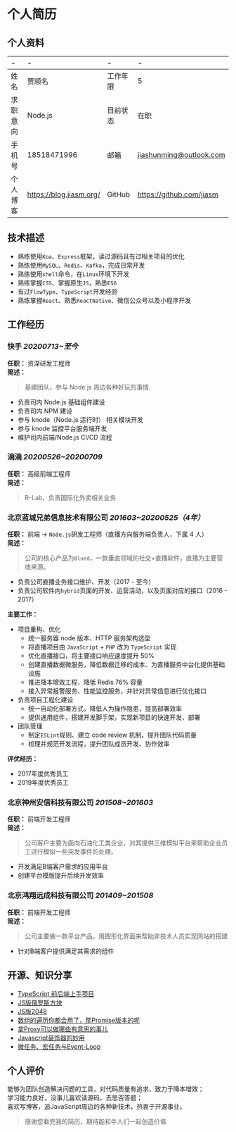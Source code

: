# 个人简历

## 个人资料

-|-|-|-
:--|:--|:--|:--
姓名|贾顺名|工作年限|5
求职意向|Node.js|目前状态|在职
手机号|18518471996|邮箱|jiashunming@outlook.com
个人博客|https://blog.jiasm.org/|GitHub|https://github.com/jiasm 

## 技术描述

- 熟练使用`Koa`、`Express`框架，读过源码且有过相关项目的优化
- 熟练使用`MySQL`、`Redis`、`Kafka`，完成日常开发
- 熟练使用`shell`命令，在`Linux`环境下开发
- 熟练掌握`CSS`、掌握原生`JS`，熟悉`ES6`
- 有过`FlowType`、`TypeScript`开发经验
- 熟练掌握`React`、熟悉`ReactNative`、微信公众号以及小程序开发

## 工作经历

### 快手 *20200713~至今*

__任职：__ 资深研发工程师  
__简述：__
> 基建团队，参与 Node.js 周边各种好玩的事情. 

- 负责司内 Node.js 基础组件建设
- 负责司内 NPM 建设
- 参与 knode（Node.js 运行时） 相关模块开发
- 参与 knode 监控平台服务端开发
- 维护司内前端/Node.js CI/CD 流程

### 滴滴 *20200526~20200709*

__任职：__ 高级前端工程师   
__简述：__
> R-Lab，负责国际化外卖相关业务

### 北京蓝城兄弟信息技术有限公司 *201603~20200525（4年）*  

__任职：__ 前端 -> `Node.js`研发工程师（直播方向服务端负责人，下属 4 人）   
__简述：__
> 公司的核心产品为`Blued`，一款垂直领域的社交+直播软件，直播为主要营收来源。    
- 负责公司直播业务接口维护、开发（2017 - 至今）  
- 负责公司软件内`hybrid`页面的开发、运营活动，以及页面对应的接口（2016 - 2017）

__主要工作：__
- 项目重构、优化
  - 统一服务器 node 版本、HTTP 服务架构选型
  - 将直播项目由 `JavaScript` + `PHP` 改为 `TypeScript` 实现
  - 优化直播接口，将主要接口响应速度提升 50%
  - 创建直播数据微服务，降低数据迁移的成本、为直播服务中台化提供基础设施
  - 推进降本增效工程，降低 Redis 76% 容量
  - 接入异常报警服务、性能监控服务，并针对异常信息进行优化接口
- 负责项目工程化建设
  - 统一自动化部署方式，降低人为操作隐患，提高部署效率
  - 提供通用组件，搭建开发脚手架，实现新项目的快速开发、部署
- 团队管理
  - 制定`ESLint`规则、建立 code review 机制，提升团队代码质量
  - 梳理并规范开发流程，提升团队成员开发、协作效率

__评优经历：__
- 2017年度优秀员工
- 2019年度优秀员工

### 北京神州安信科技有限公司 *201508~201603*

__任职：__ 前端开发工程师  
__简述：__  
> 公司客户主要为面向石油化工类企业，对其提供三维模拟平台来帮助企业员工进行模拟一些突发事件的处理。  
- 开发满足B端客户需求的应用平台
- 创建平台模版提升后续开发效率

### 北京鸿翔远成科技有限公司 *201409~201508*

__任职：__ 前端开发工程师  
__简述：__  
> 公司主要做一款平台产品，用图形化界面来帮助非技术人员实现网站的搭建  
- 针对B端客户提供满足其需求的组件

## 开源、知识分享

- [TypeScript 前后端上手项目](https://github.com/Jiasm/typescript-example)
- [JS版俄罗斯方块](https://github.com/Jiasm/tetris)
- [JS版2048](https://github.com/Jiasm/2048)
- [数组的遍历你都会用了，那Promise版本的呢](https://juejin.im/post/5ae0aee451882567244daaee)
- [拿Proxy可以做哪些有意思的事儿](https://juejin.im/post/5b0642d36fb9a07ab5094acc)
- [Javascript装饰器的妙用](https://juejin.im/post/5b41f76be51d4518f140f9e4)
- [微任务、宏任务与Event-Loop](https://juejin.im/post/5b73d7a6518825610072b42b)

## 个人评价

能够为团队创造解决问题的工具，对代码质量有追求，致力于降本增效；  
学习能力良好，没事儿喜欢读源码，去思否答题；  
喜欢写博客，追JavaScript周边的各种新技术，热衷于开源事业。  

> 感谢您看完我的简历，期待能和牛人们一起创造价值
